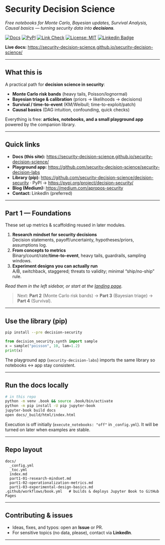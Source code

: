 # Security Decision Science

_Free notebooks for Monte Carlo, Bayesian updates, Survival Analysis, Causal basics — turning security data into **decisions**._

[![Docs](https://github.com/security-decision-science/security-decision-science/actions/workflows/book.yml/badge.svg)](https://github.com/security-decision-science/security-decision-science/actions/workflows/book.yml)
[![PyPI](https://img.shields.io/pypi/v/decision-security?label=decision-security&include_prereleases)](https://pypi.org/project/decision-security/)
[![Link Check](https://github.com/security-decision-science/security-decision-science/actions/workflows/links.yml/badge.svg)](https://github.com/security-decision-science/security-decision-science/actions/workflows/links.yml)
[![License: MIT](https://img.shields.io/badge/License-MIT-green.svg)](LICENSE)
[![Linkedin Badge](https://img.shields.io/badge/-LinkedIn-blue?style=flat-square&logo=Linkedin&logoColor=white&link=https://www.linkedin.com/in/voiculaura/)](https://www.linkedin.com/in/voiculaura/)

**Live docs:** https://security-decision-science.github.io/security-decision-science/

---

## What this is

A practical path for **decision science in security**:

- **Monte Carlo risk bands** (heavy tails, Poisson/lognormal)  
- **Bayesian triage & calibration** (priors → likelihoods → decisions)  
- **Survival / time-to-event** (KM/Weibull; time-to-exploit/patch)  
- **Causal basics** (DAG intuition, confounding, quick checks)

Everything is free: **articles, notebooks, and a small playground app** powered by the companion library.

---

## Quick links

- **Docs (this site):** https://security-decision-science.github.io/security-decision-science/  
- **Playground app:** https://github.com/security-decision-science/security-decision-labs  
- **Library (pip):** https://github.com/security-decision-science/decision-security · PyPI → https://pypi.org/project/decision-security/  
- **Blog (Medium):** https://medium.com/apropos-security  
- **Contact:** LinkedIn (preferred)

---

## Part 1 — Foundations

These set up metrics & scaffolding reused in later modules.

1. **Research mindset for security decisions**  
   Decision statements, payoff/uncertainty, hypotheses/priors, assumptions log.
2. **From concepts to metrics**  
   Binary/count/rate/**time-to-event**, heavy tails, guardrails, sampling windows.
3. **Experiment designs you can actually run**  
   A/B, switchback, staggered; threats to validity; minimal “ship/no-ship” rule.

_Read them in the left sidebar, or start at the [landing page](https://security-decision-science.github.io/security-decision-science/)._

> Next: **Part 2** (Monte Carlo risk bands) → **Part 3** (Bayesian triage) → **Part 4** (Survival).

---

## Use the library (pip)

```bash
pip install --pre decision-security
```

```python
from decision_security.synth import sample
x = sample("poisson", 10, lam=1.2)
print(x)
```

The playground app (`security-decision-labs`) imports the same library so notebooks ↔ app stay consistent.

---

## Run the docs locally

```bash
# in this repo
python -m venv .book && source .book/bin/activate
python -m pip install -U pip jupyter-book
jupyter-book build docs
open docs/_build/html/index.html
```

Execution is off initially (`execute_notebooks: "off"` in `_config.yml`). It will be turned on later when examples are stable.

---

## Repo layout

```
docs/
  _config.yml
  _toc.yml
  index.md
  part1-01-research-mindset.md
  part1-02-operationalization-metrics.md
  part1-03-experimental-design-basics.md
.github/workflows/book.yml   # builds & deploys Jupyter Book to GitHub Pages
```

---

## Contributing & issues

- Ideas, fixes, and typos: open an **Issue** or PR.  
- For sensitive topics (no data, please), contact via **LinkedIn**.

---

